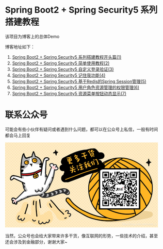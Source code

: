 # Spring Boot2 + Spring Security5 系列搭建教程
该项目为博客上的总体Demo

博客地址如下：

1. [Spring Boot2 + Spring Security5 系列搭建教程开头篇(1)](https://blog.csdn.net/wamr_o/article/details/99634226)
2. [Spring Boot2 + Spring Security5 简单使用教程(2)](https://blog.csdn.net/wamr_o/article/details/98794448)
3. [Spring Boot2 + Spring Security5 自定义登录验证(3)](https://blog.csdn.net/wamr_o/article/details/98858011)
4. [Spring Boot2 + Spring Security5 记住我功能(4)](https://blog.csdn.net/wamr_o/article/details/99218657)
5. [Spring Boot2 + Spring Security5 基于Redis的Spring Session管理(5)](https://blog.csdn.net/wamr_o/article/details/99245711)
6. [Spring Boot2 + Spring Security5 用户角色资源管理的权限管理(6)](https://blog.csdn.net/wamr_o/article/details/99355045)
7. [Spring Boot2 + Spring Security5 资源菜单按钮动态显示(7)](https://blog.csdn.net/wamr_o/article/details/99630121)



# 联系公众号

可能会有些小伙伴有疑问或者遇到什么问题，都可以在公众号上私信，一般有时间都会马上回复

![二维码.png](二维码.png)


当然，公众号也会给大家带来许多干货，像互联网的形势，一些技术的介绍，甚至还会涉及到金融部分，谢谢大家~
